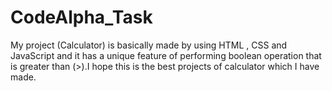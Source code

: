 # CodeAlpha_Task
My project (Calculator)  is basically made by using HTML , CSS and JavaScript and it has a unique feature of performing boolean operation that is greater than (>).I hope this is the best projects of calculator which I have made.
